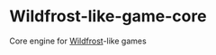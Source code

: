 # Wildfrost-like-game-core

Core engine for [Wildfrost](https://store.steampowered.com/app/1811990/_Wildfrost/)-like games
